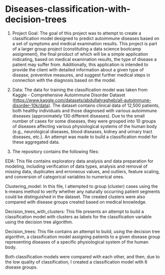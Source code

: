 # Diseases-classification-with-decision-trees

1. Project Goal: The goal of this project was to attempt to create a classification model designed to predict autoimmune diseases based on a set of symptoms and medical examination results. This project is part of a larger group project (constituting a data science bootcamp assignment), the final product of which will be a simple application indicating, based on medical examination results, the type of disease a patient may suffer from. Additionally, this application is intended to provide the client with detailed information about a given type of disease, preventive measures, and suggest further medical steps in connection with the diagnosis based on the model.

2. Data: The data for training the classification model was taken from Kaggle - Comprehensive Autoimmune Disorder Dataset (https://www.kaggle.com/datasets/abdullahragheb/all-autoimmune-disorder-10k/data). The dataset contains clinical data of 12,500 patients, both healthy individuals and those diagnosed with various autoimmune diseases (approximately 130 different diseases). Due to the small number of cases for some diseases, they were grouped into 10 groups of diseases affecting various physiological systems of the human body (e.g., neurological diseases, blood diseases, kidney and urinary tract diseases, etc.). An attempt was made to build a classification model for these aggregated data.

3. The repository contains the following files:

EDA: This file contains exploratory data analysis and data preparation for modeling, including verification of data types, analysis and removal of missing data, duplicates and erroneous values, and outliers, feature scaling, and conversion of categorical variables to numerical ones.

Clustering_model: In this file, I attempted to group (cluster) cases using the k-means method to verify whether any naturally occurring patient segments could be distinguished in the dataset. The created clusters were also compared with disease groups created based on medical knowledge.

Decision_trees_with_clusters: This file presents an attempt to build a classification model with clusters as labels for the classification variable using the decision tree algorithm.

Decision_trees: This file contains an attempt to build, using the decision tree algorithm, a classification model assigning patients to a given disease group representing diseases of a specific physiological system of the human body.

Both classification models were compared with each other, and then, due to the low quality of classification, I created a classification model with 6 disease groups.

